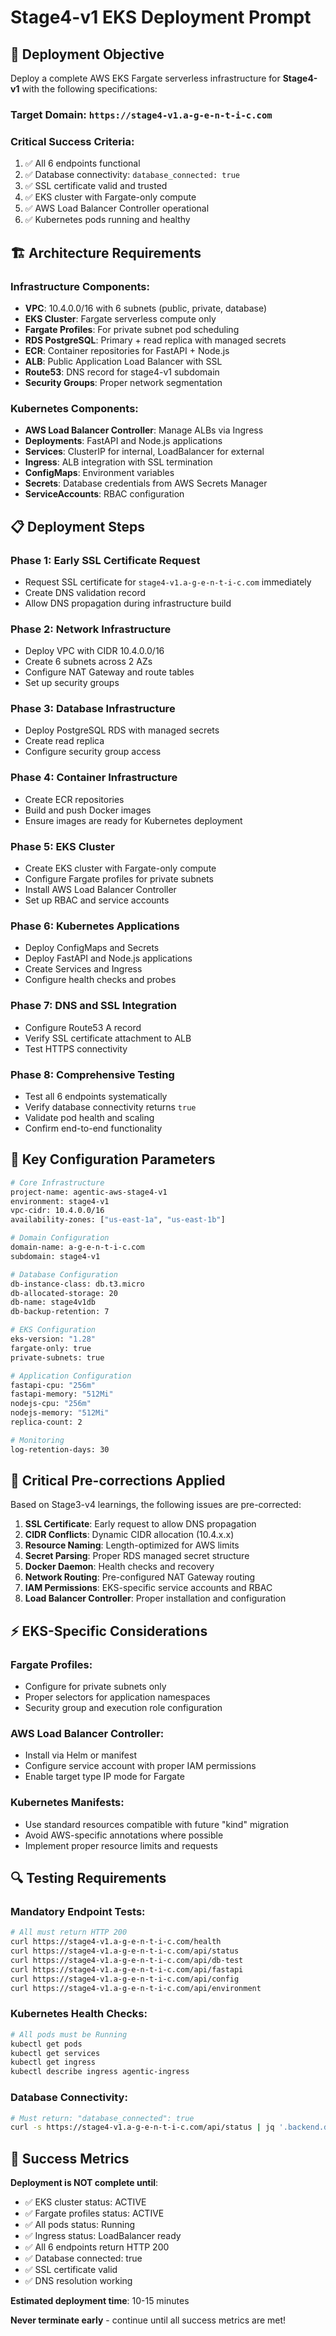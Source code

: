 # Stage4-v1 EKS Deployment Prompt

## 🎯 Deployment Objective

Deploy a complete AWS EKS Fargate serverless infrastructure for **Stage4-v1** with the following specifications:

### **Target Domain**: `https://stage4-v1.a-g-e-n-t-i-c.com`

### **Critical Success Criteria**:
1. ✅ All 6 endpoints functional
2. ✅ Database connectivity: `database_connected: true`
3. ✅ SSL certificate valid and trusted
4. ✅ EKS cluster with Fargate-only compute
5. ✅ AWS Load Balancer Controller operational
6. ✅ Kubernetes pods running and healthy

## 🏗️ Architecture Requirements

### **Infrastructure Components**:
- **VPC**: 10.4.0.0/16 with 6 subnets (public, private, database)
- **EKS Cluster**: Fargate serverless compute only
- **Fargate Profiles**: For private subnet pod scheduling
- **RDS PostgreSQL**: Primary + read replica with managed secrets
- **ECR**: Container repositories for FastAPI + Node.js
- **ALB**: Public Application Load Balancer with SSL
- **Route53**: DNS record for stage4-v1 subdomain
- **Security Groups**: Proper network segmentation

### **Kubernetes Components**:
- **AWS Load Balancer Controller**: Manage ALBs via Ingress
- **Deployments**: FastAPI and Node.js applications
- **Services**: ClusterIP for internal, LoadBalancer for external
- **Ingress**: ALB integration with SSL termination
- **ConfigMaps**: Environment variables
- **Secrets**: Database credentials from AWS Secrets Manager
- **ServiceAccounts**: RBAC configuration

## 📋 Deployment Steps

### **Phase 1: Early SSL Certificate Request**
- Request SSL certificate for `stage4-v1.a-g-e-n-t-i-c.com` immediately
- Create DNS validation record
- Allow DNS propagation during infrastructure build

### **Phase 2: Network Infrastructure**
- Deploy VPC with CIDR 10.4.0.0/16
- Create 6 subnets across 2 AZs
- Configure NAT Gateway and route tables
- Set up security groups

### **Phase 3: Database Infrastructure**
- Deploy PostgreSQL RDS with managed secrets
- Create read replica
- Configure security group access

### **Phase 4: Container Infrastructure**
- Create ECR repositories
- Build and push Docker images
- Ensure images are ready for Kubernetes deployment

### **Phase 5: EKS Cluster**
- Create EKS cluster with Fargate-only compute
- Configure Fargate profiles for private subnets
- Install AWS Load Balancer Controller
- Set up RBAC and service accounts

### **Phase 6: Kubernetes Applications**
- Deploy ConfigMaps and Secrets
- Deploy FastAPI and Node.js applications
- Create Services and Ingress
- Configure health checks and probes

### **Phase 7: DNS and SSL Integration**
- Configure Route53 A record
- Verify SSL certificate attachment to ALB
- Test HTTPS connectivity

### **Phase 8: Comprehensive Testing**
- Test all 6 endpoints systematically
- Verify database connectivity returns `true`
- Validate pod health and scaling
- Confirm end-to-end functionality

## 🔧 Key Configuration Parameters

```bash
# Core Infrastructure
project-name: agentic-aws-stage4-v1
environment: stage4-v1
vpc-cidr: 10.4.0.0/16
availability-zones: ["us-east-1a", "us-east-1b"]

# Domain Configuration
domain-name: a-g-e-n-t-i-c.com
subdomain: stage4-v1

# Database Configuration
db-instance-class: db.t3.micro
db-allocated-storage: 20
db-name: stage4v1db
db-backup-retention: 7

# EKS Configuration
eks-version: "1.28"
fargate-only: true
private-subnets: true

# Application Configuration
fastapi-cpu: "256m"
fastapi-memory: "512Mi"
nodejs-cpu: "256m"
nodejs-memory: "512Mi"
replica-count: 2

# Monitoring
log-retention-days: 30
```

## 🚨 Critical Pre-corrections Applied

Based on Stage3-v4 learnings, the following issues are pre-corrected:

1. **SSL Certificate**: Early request to allow DNS propagation
2. **CIDR Conflicts**: Dynamic CIDR allocation (10.4.x.x)
3. **Resource Naming**: Length-optimized for AWS limits
4. **Secret Parsing**: Proper RDS managed secret structure
5. **Docker Daemon**: Health checks and recovery
6. **Network Routing**: Pre-configured NAT Gateway routing
7. **IAM Permissions**: EKS-specific service accounts and RBAC
8. **Load Balancer Controller**: Proper installation and configuration

## ⚡ EKS-Specific Considerations

### **Fargate Profiles**:
- Configure for private subnets only
- Proper selectors for application namespaces
- Security group and execution role configuration

### **AWS Load Balancer Controller**:
- Install via Helm or manifest
- Configure service account with proper IAM permissions
- Enable target type IP mode for Fargate

### **Kubernetes Manifests**:
- Use standard resources compatible with future "kind" migration
- Avoid AWS-specific annotations where possible
- Implement proper resource limits and requests

## 🔍 Testing Requirements

### **Mandatory Endpoint Tests**:
```bash
# All must return HTTP 200
curl https://stage4-v1.a-g-e-n-t-i-c.com/health
curl https://stage4-v1.a-g-e-n-t-i-c.com/api/status
curl https://stage4-v1.a-g-e-n-t-i-c.com/api/db-test
curl https://stage4-v1.a-g-e-n-t-i-c.com/api/fastapi
curl https://stage4-v1.a-g-e-n-t-i-c.com/api/config
curl https://stage4-v1.a-g-e-n-t-i-c.com/api/environment
```

### **Kubernetes Health Checks**:
```bash
# All pods must be Running
kubectl get pods
kubectl get services
kubectl get ingress
kubectl describe ingress agentic-ingress
```

### **Database Connectivity**:
```bash
# Must return: "database_connected": true
curl -s https://stage4-v1.a-g-e-n-t-i-c.com/api/status | jq '.backend.database_connected'
```

## 🎯 Success Metrics

**Deployment is NOT complete until**:
- ✅ EKS cluster status: ACTIVE
- ✅ Fargate profiles status: ACTIVE
- ✅ All pods status: Running
- ✅ Ingress status: LoadBalancer ready
- ✅ All 6 endpoints return HTTP 200
- ✅ Database connected: true
- ✅ SSL certificate valid
- ✅ DNS resolution working

**Estimated deployment time**: 10-15 minutes

**Never terminate early** - continue until all success metrics are met!
